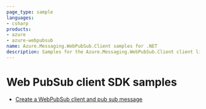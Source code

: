 ```yaml
---
page_type: sample
languages:
- csharp
products:
- azure
- azure-webpubsub
name: Azure.Messaging.WebPubSub.Client samples for .NET
description: Samples for the Azure.Messaging.WebPubSub.Client client library
---
```


# Web PubSub client SDK samples

- [Create a WebPubSub client and pub sub message](./Sample1_HelloWorld.md)